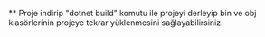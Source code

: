 ** Proje indirip "dotnet build" komutu ile projeyi derleyip bin ve obj klasörlerinin projeye tekrar yüklenmesini sağlayabilirsiniz.
